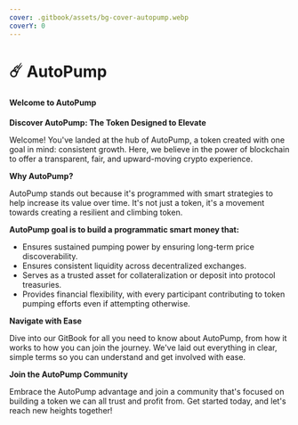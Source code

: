 ```yaml
---
cover: .gitbook/assets/bg-cover-autopump.webp
coverY: 0
---
```


# ☄️ AutoPump

#### Welcome to AutoPump

**Discover AutoPump: The Token Designed to Elevate**

Welcome! You've landed at the hub of AutoPump, a token created with one goal in mind: consistent growth. Here, we believe in the power of blockchain to offer a transparent, fair, and upward-moving crypto experience.

**Why AutoPump?**

AutoPump stands out because it's programmed with smart strategies to help increase its value over time. It's not just a token, it's a movement towards creating a resilient and climbing token.

**AutoPump goal is to build a programmatic smart money that:**

* Ensures sustained pumping power by ensuring long-term price discoverability.
* Ensures consistent liquidity across decentralized exchanges.
* Serves as a trusted asset for collateralization or deposit into protocol treasuries.
* Provides financial flexibility, with every participant contributing to token pumping efforts even if attempting otherwise.

**Navigate with Ease**

Dive into our GitBook for all you need to know about AutoPump, from how it works to how you can join the journey. We've laid out everything in clear, simple terms so you can understand and get involved with ease.

**Join the AutoPump Community**

Embrace the AutoPump advantage and join a community that's focused on building a token we can all trust and profit from. Get started today, and let's reach new heights together!
